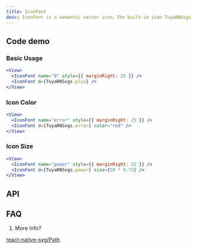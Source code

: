 ```yaml
---
title: IconFont
desc: IconFont is a semantic vector icon。The built-in icon TuyaRNSvgs comes from tuya-panel-kit/src/components/iconfont/svg/defaultSvg。
---
```


## Code demo

### Basic Usage

```jsx
<View>
  <IconFont name="0" style={{ marginRight: 25 }} />
  <IconFont d={TuyaRNSvgs.plus} />
</View>
```

### Icon Color

```jsx
<View>
  <IconFont name="error" style={{ marginRight: 25 }} />
  <IconFont d={TuyaRNSvgs.error} color="red" />
</View>
```

### Icon Size

```jsx
<View>
  <IconFont name="power" style={{ marginRight: 25 }} />
  <IconFont d={TuyaRNSvgs.power} size={50 * 0.72} />
</View>
```

## API

<Props name="IconFontProps"></Props>

## FAQ

1. More Info?

[react-native-svg/Path](https://github.com/react-native-community/react-native-svg#path)
